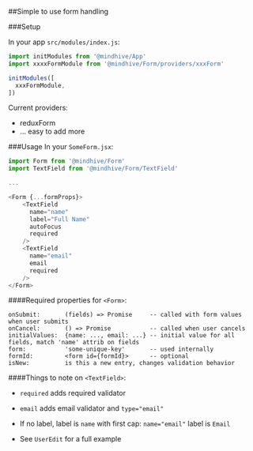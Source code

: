 ##Simple to use form handling 

###Setup

In your app `src/modules/index.js`:

```javascript
import initModules from '@mindhive/App'
import xxxxFormModule from '@mindhive/Form/providers/xxxForm'

initModules([
  xxxFormModule,
])
```
Current providers:
* reduxForm
* ... easy to add more

###Usage
In your `SomeForm.jsx`:

```javascript
import Form from '@mindhive/Form'
import TextField from '@mindhive/Form/TextField'

...

<Form {...formProps}>
    <TextField
      name="name"
      label="Full Name"
      autoFocus
      required
    />
    <TextField
      name="email"
      email
      required
    />
</Form>
```

####Required properties for `<Form>`:
    
 ```
onSubmit:       (fields) => Promise     -- called with form values when user submits 
onCancel:       () => Promise           -- called when user cancels
initialValues:  {name: ..., email: ...} -- initial value for all fields, match 'name' attrib on fields
form:           'some-unique-key'       -- used internally
formId:         <form id={formId}>      -- optional
isNew:          is this a new entry, changes validation behavior
```   

####Things to note on `<TextField>`:
* `required` adds required validator
* `email` adds email validator and `type="email"`
* If no label, label is `name` with first cap: `name="email"` label is `Email`

* See `UserEdit` for a full example